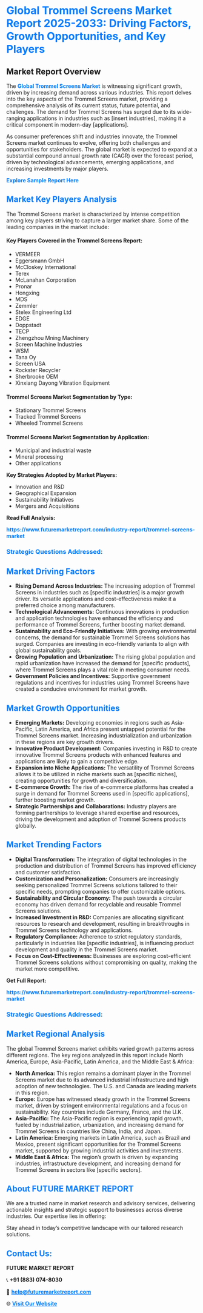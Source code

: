 <h1 style="color: #007BFF;">Global Trommel Screens Market Report 2025-2033: Driving Factors, Growth Opportunities, and Key Players</h1>

<section id="overview">
<h2>Market Report Overview</h2>
<p>The <a href="https://www.futuremarketreport.com/industry-report/trommel-screens-market" style="color: #007BFF; text-decoration: none;"><strong>Global Trommel Screens Market</strong></a> is witnessing significant growth, driven by increasing demand across various industries. This report delves into the key aspects of the Trommel Screens market, providing a comprehensive analysis of its current status, future potential, and challenges. The demand for Trommel Screens has surged due to its wide-ranging applications in industries such as [insert industries], making it a critical component in modern-day [applications].</p>
<p>As consumer preferences shift and industries innovate, the Trommel Screens market continues to evolve, offering both challenges and opportunities for stakeholders. The global market is expected to expand at a substantial compound annual growth rate (CAGR) over the forecast period, driven by technological advancements, emerging applications, and increasing investments by major players.</p>
</section>

<section id="overview">
<p><a href="https://www.futuremarketreport.com/request-sample/reportId=27072" style="color: #007BFF; text-decoration: none;"><strong>Explore Sample Report Here</strong></a></p>
</section>

<section id="key-players">
<h2 style="color: #007BFF;">Market Key Players Analysis</h2>
<p>The Trommel Screens market is characterized by intense competition among key players striving to capture a larger market share. Some of the leading companies in the market include:</p>
<h4>Key Players Covered in the Trommel Screens Report:</h4>
<ul><li>VERMEER</li><li>Eggersmann GmbH</li><li>McCloskey International</li><li>Terex</li><li>McLanahan Corporation</li><li>Pronar</li><li>Hongxing</li><li>MDS</li><li>Zemmler</li><li>Stelex Engineering Ltd</li><li>EDGE</li><li>Doppstadt</li><li>TECP</li><li>Zhengzhou Mning Machinery</li><li>Screen Machine Industries</li><li>WSM</li><li>Tana Oy</li><li>Screen USA</li><li>Rockster Recycler</li><li>Sherbrooke OEM</li><li>Xinxiang Dayong Vibration Equipment</li></ul>
<h4>Trommel Screens Market Segmentation by Type:</h4>
<ul><li>Stationary Trommel Screens</li><li>Tracked Trommel Screens</li><li>Wheeled Trommel Screens</li></ul>

<h4>Trommel Screens Market Segmentation by Application:</h4>
<ul><li>Municipal and industrial waste</li><li>Mineral processing</li><li>Other applications</li></ul>
<p><strong>Key Strategies Adopted by Market Players:</strong></p>
<ul>
<li>Innovation and R&D</li>
<li>Geographical Expansion</li>
<li>Sustainability Initiatives</li>
<li>Mergers and Acquisitions</li>
</ul>
</section>

<section>
<p><strong>Read Full Analysis: </strong></p><a href="https://www.futuremarketreport.com/industry-report/trommel-screens-market" style="color: #007BFF; text-decoration: none;"><strong>https://www.futuremarketreport.com/industry-report/trommel-screens-market</strong></a>
<h3 style="color: #007BFF;">Strategic Questions Addressed:</h3>
</section>

<section id="driving-factors">
<h2 style="color: #007BFF;">Market Driving Factors</h2>
<ul>
<li><strong>Rising Demand Across Industries:</strong> The increasing adoption of Trommel Screens in industries such as [specific industries] is a major growth driver. Its versatile applications and cost-effectiveness make it a preferred choice among manufacturers.</li>
<li><strong>Technological Advancements:</strong> Continuous innovations in production and application technologies have enhanced the efficiency and performance of Trommel Screens, further boosting market demand.</li>
<li><strong>Sustainability and Eco-Friendly Initiatives:</strong> With growing environmental concerns, the demand for sustainable Trommel Screens solutions has surged. Companies are investing in eco-friendly variants to align with global sustainability goals.</li>
<li><strong>Growing Population and Urbanization:</strong> The rising global population and rapid urbanization have increased the demand for [specific products], where Trommel Screens plays a vital role in meeting consumer needs.</li>
<li><strong>Government Policies and Incentives:</strong> Supportive government regulations and incentives for industries using Trommel Screens have created a conducive environment for market growth.</li>
</ul>
</section>

<section id="growth-opportunities">
<h2 style="color: #007BFF;">Market Growth Opportunities</h2>
<ul>
<li><strong>Emerging Markets:</strong> Developing economies in regions such as Asia-Pacific, Latin America, and Africa present untapped potential for the Trommel Screens market. Increasing industrialization and urbanization in these regions are key growth drivers.</li>
<li><strong>Innovative Product Development:</strong> Companies investing in R&D to create innovative Trommel Screens products with enhanced features and applications are likely to gain a competitive edge.</li>
<li><strong>Expansion into Niche Applications:</strong> The versatility of Trommel Screens allows it to be utilized in niche markets such as [specific niches], creating opportunities for growth and diversification.</li>
<li><strong>E-commerce Growth:</strong> The rise of e-commerce platforms has created a surge in demand for Trommel Screens used in [specific applications], further boosting market growth.</li>
<li><strong>Strategic Partnerships and Collaborations:</strong> Industry players are forming partnerships to leverage shared expertise and resources, driving the development and adoption of Trommel Screens products globally.</li>
</ul>
</section>

<section id="trending-factors">
<h2 style="color: #007BFF;">Market Trending Factors</h2>
<ul>
<li><strong>Digital Transformation:</strong> The integration of digital technologies in the production and distribution of Trommel Screens has improved efficiency and customer satisfaction.</li>
<li><strong>Customization and Personalization:</strong> Consumers are increasingly seeking personalized Trommel Screens solutions tailored to their specific needs, prompting companies to offer customizable options.</li>
<li><strong>Sustainability and Circular Economy:</strong> The push towards a circular economy has driven demand for recyclable and reusable Trommel Screens solutions.</li>
<li><strong>Increased Investment in R&D:</strong> Companies are allocating significant resources to research and development, resulting in breakthroughs in Trommel Screens technology and applications.</li>
<li><strong>Regulatory Compliance:</strong> Adherence to strict regulatory standards, particularly in industries like [specific industries], is influencing product development and quality in the Trommel Screens market.</li>
<li><strong>Focus on Cost-Effectiveness:</strong> Businesses are exploring cost-efficient Trommel Screens solutions without compromising on quality, making the market more competitive.</li>
</ul>
</section>

<section>
<p><strong>Get Full Report: </strong></p><a href="https://www.futuremarketreport.com/industry-report/trommel-screens-market" style="color: #007BFF; text-decoration: none;"><strong>https://www.futuremarketreport.com/industry-report/trommel-screens-market</strong></a>
<h3 style="color: #007BFF;">Strategic Questions Addressed:</h3>
</section>


<section id="regional-analysis">
<h2 style="color: #007BFF;">Market Regional Analysis</h2>
<p>The global Trommel Screens market exhibits varied growth patterns across different regions. The key regions analyzed in this report include North America, Europe, Asia-Pacific, Latin America, and the Middle East & Africa:</p>
<ul>
<li><strong>North America:</strong> This region remains a dominant player in the Trommel Screens market due to its advanced industrial infrastructure and high adoption of new technologies. The U.S. and Canada are leading markets in this region.</li>
<li><strong>Europe:</strong> Europe has witnessed steady growth in the Trommel Screens market, driven by stringent environmental regulations and a focus on sustainability. Key countries include Germany, France, and the U.K.</li>
<li><strong>Asia-Pacific:</strong> The Asia-Pacific region is experiencing rapid growth, fueled by industrialization, urbanization, and increasing demand for Trommel Screens in countries like China, India, and Japan.</li>
<li><strong>Latin America:</strong> Emerging markets in Latin America, such as Brazil and Mexico, present significant opportunities for the Trommel Screens market, supported by growing industrial activities and investments.</li>
<li><strong>Middle East & Africa:</strong> The region’s growth is driven by expanding industries, infrastructure development, and increasing demand for Trommel Screens in sectors like [specific sectors].</li>
</ul>
</section>

<footer>
<h2 style="color: #007BFF;">About FUTURE MARKET REPORT</h2>
<p>We are a trusted name in market research and advisory services, delivering actionable insights and strategic support to businesses across diverse industries. Our expertise lies in offering:</p>

<p>Stay ahead in today’s competitive landscape with our tailored research solutions.</p>

<h2 style="color: #007BFF;">Contact Us:</h2>
<p><strong>FUTURE MARKET REPORT</strong></p>
<p>📞 <strong>+91 (883) 074-8030</strong></p>
<p>📧 <strong><a href="mailto:help@futuremarketreport.com" style="color: #007BFF;">help@futuremarketreport.com</a></strong></p>
<p>🌐 <strong><a href="https://www.futuremarketreport.com/" style="color: #007BFF;">Visit Our Website</a></strong></p>
</footer>